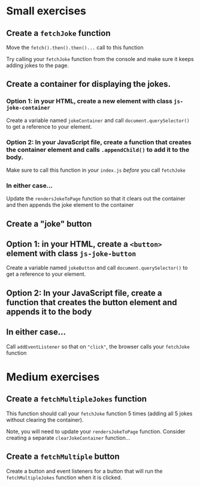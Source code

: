 # Small exercises

## Create a `fetchJoke` function

Move the `fetch().then().then()...` call to this function

Try calling your `fetchJoke` function from the console and make sure it keeps adding jokes to the page.

## Create a container for displaying the jokes.

### Option 1: in your HTML, create a new element with class `js-joke-container`

Create a variable named `jokeContainer` and call `document.querySelector()` to get a reference to your element.

### Option 2: In your JavaScript file, create a function that creates the container element and calls `.appendChild()` to add it to the body.

Make sure to call this function in your `index.js` *before* you call `fetchJoke`

### In either case...

Update the `rendersJokeToPage` function so that it clears out the container and then appends the joke element to the container

## Create a "joke" button

## Option 1: in your HTML, create a `<button>` element with class `js-joke-button`

Create a variable named `jokeButton` and call `document.querySelector()` to get a reference to your element.

## Option 2: In your JavaScript file, create a function that creates the button element and appends it to the body

## In either case...

Call `addEventListener` so that on `"click"`, the browser calls your `fetchJoke` function

# Medium exercises

## Create a `fetchMultipleJokes` function

This function should call your `fetchJoke` function 5 times (adding all 5 jokes without clearing the container).

Note, you will need to update your `rendersJokeToPage` function. Consider creating a separate `clearJokeContainer` function...

## Create a `fetchMultiple` button

Create a button and event listeners for a button that will run the `fetchMultipleJokes` function when it is clicked.
